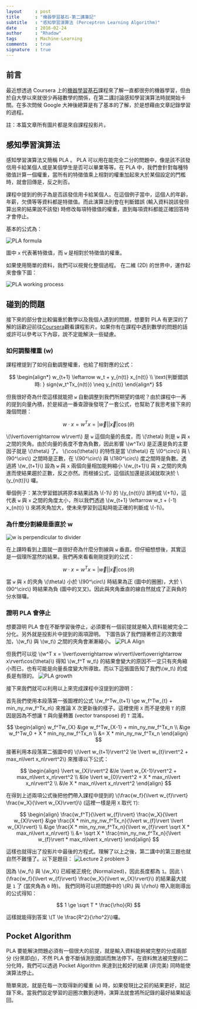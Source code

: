 ```yaml
---
layout     : post
title      : "機器學習基石-第二講筆記"
subtitle   : "感知學習演算法 (Perceptron Learning Algorithm)"
date       : 2016-02-24
author     : "Rhadow"
tags       : Machine-Learning
comments   : true
signature  : true
---
```


## 前言

最近想透過 Coursera 上的[機器學習基石](https://www.coursera.org/course/ntumlone)課程來了解一直都很夯的機器學習，但由於自大學以來就很少再碰數學的關係，在第二講討論感知學習演算法時就開始卡關。在多次問候 Google 大神後總算是有了基本的了解，於是想藉由文章記錄學習的過程。

註：本篇文章所有圖片都是來自課程投影片。

## 感知學習演算法

感知學習演算法又簡稱 PLA 。 PLA 可以用在能完全二分的問題中，像是該不該發信用卡給某個人或是某個學生是否可以畢業等等。在 PLA 中，我們會針對每種特徵值計算一個權重，當所有的特徵值乘上相對的權重加起來大於某個設定的門檻時，就會回傳是，反之則否。

課程中提到的例子為是否該發信用卡給某個人。在這個例子當中，這個人的年齡，年薪，欠債等等資料都是特徵值。而此演算法則會在判斷錯誤 (輸入資料說該發但算出來的結果說不該發) 時修改每項特徵值的權重，直到每項資料都能正確回答時才會停止。

基本的公式為：

![PLA formula](http://static.obeobe.com/image/blog-image/machine-learning-foundations-2-3.png)

圖中 `x` 代表著特徵值，而 `w` 是相對於特徵值的權重。

如果使用簡單的資料，我們可以視覺化整個過程。
在二維 (2D) 的世界中，運作起來會像下圖：

![PLA working process](http://imageshack.com/a/img921/3929/1OjtMD.gif)

## 碰到的問題

接下來的部分會比較偏重於數學以及我個人遇到的問題，想要對 PLA 有更深的了解的話歡迎前往[Coursera](https://www.coursera.org/course/ntumlone)觀看課程影片。如果你有在課程中遇到數學的問題的話或許可以參考以下內容，說不定能解決一些疑慮。

### 如何調整權重 (w)

課程裡提到了如何自動調整權重，也給了相對應的公式：

$$
\begin{align*}
w_{t+1} \leftarrow w_t + y_{n(t)} x_{n(t)} \\
 \text{判斷錯誤時: } sign(w_t^Tx_{n(t)}) \neq y_{n(t)}
\end{align*}
$$

但我很好奇為什麼這樣就能把 `w` 自動調整到我們所期望的值呢？由於課程中一再的提到向量內積，於是經過一番查證後發現了一套公式，也幫助了我思考接下來的幾個問題：

$$
w \cdot x = w^T x = \lvert\overrightarrow w\rvert\lvert\overrightarrow x\rvert\cos(\theta)
$$

\\(\lvert\overrightarrow w\rvert\\) 是 `w` 這個向量的長度，而 \\(\theta\\) 則是 `w` 與 `x` 之間的夾角。由於向量的長度不會為負數，因此影響 \\(w^Tx\\) 是正還是負的主要因子就是 \\(\theta\\) 了。 \\(\cos(\theta)\\) 的特性是當 \\(\theta\\) 在 \\(0^\circ\\) 與 \\(90^\circ\\) 之間時是正數，在 \\(90^\circ\\) 與 \\(180^\circ\\) 度之間時是負數。透過將 \\(w_{t+1}\\) 設為 `w` 與 `x` 兩個向量相加能夠縮小 \\(w_{t+1}\\) 與 `x` 之間的夾角進而使結果趨於正數，反之亦然。而根據公式，這個該加還是該減就取決於 \\(y_{n(t)}\\) 囉。

舉個例子：某次學習錯誤將原本結果該為 \\(-1\\) 的 \\(y_{n(t)}\\) 誤判成 \\(+1\\)，這代表 `w` 與 `x` 之間的角度太小，所以我們透過 \\(w_{t+1} \leftarrow w_t + (-1) x_{n(t)} \\) 來將夾角加大，使未來學習到這點時能正確的判斷成 \\(-1\\)。

### 為什麼分割線是垂直於 w

![w is perpendicular to divider](http://static.obeobe.com/image/blog-image/machine-learning-foundations-2-11.png)

在上課時看到上圖就一直很好奇為什麼分割線與 `w` 垂直。但仔細想想後，其實這是一個理所當然的結果。我們再來看看剛剛提到的公式：

$$
w \cdot x = w^T x = \lvert\overrightarrow w\rvert\lvert\overrightarrow x\rvert\cos(\theta)
$$

當 `w` 與 `x` 的夾角 \\(\theta\\) 小於 \\(90^\circ\\) 時結果為正 (圖中的圈圈)，大於 \\(90^\circ\\) 時結果為負 (圖中的叉叉)。因此與夾角垂直的線自然就成了正與負的分水嶺囉。

### 證明 PLA 會停止

想要證明 PLA 會在不斷學習後停止，必須要有一個前提就是輸入資料能被完全二分化。另外就是投影片中提到的兩項證明。
下圖告訴了我們隨著修正的次數增加，\\(w_f\\) 與 \\(w_t\\) 之間的夾角會漸漸縮小。
![PLA Align](http://imageshack.com/a/img924/6274/kbo0Gu.jpg)

但我們可以從 \\(w^T x = \lvert\overrightarrow w\rvert\lvert\overrightarrow x\rvert\cos(\theta)\\) 得知 \\(w_f^T w_t\\) 的結果會變大的原因不一定只有夾角縮小而已，也有可能是向量長度變大所導致。而以下這張圖告知了我們\\(w_t\\) 的成長是有限的。
![PLA growth](http://imageshack.com/a/img922/1382/9HgUG2.jpg)

接下來我們就可以利用以上來完成課程中沒提到的證明：

首先我們使用本段落第一張圖裡的公式 \\(w_f^Tw_{t+1} \ge w_f^Tw_{t} + min_ny_nw_f^Tx_n\\) 來推論 X 次更新後的樣子。這裡使用 `X` 而不是使用 `T` 的原因是因為不想讓 `T` 與向量轉置 (vector transpose) 的 `T` 混淆。

$$
\begin{align}
w_f^Tw_{X} &\ge w_f^Tw_{X-1} + min_ny_nw_f^Tx_n \\
&\ge w_f^Tw_0 + X * min_ny_nw_f^Tx_n \\
&= X * min_ny_nw_f^Tx_n
\end{align}
$$

接著利用本段落第二張圖中的 \\(\lvert w_{t+1}\rvert^2 \le \lvert w_{t}\rvert^2 + max_n\lvert x_n\rvert^2\\) 來推導以下公式：

$$
\begin{align}
\lvert w_{X}\rvert^2 &\le \lvert w_{X-1}\rvert^2 + max_n\lvert x_n\rvert^2 \\
&\le \lvert w_{0}\rvert^2 + X * max_n\lvert x_n\rvert^2 \\
&\le X * max_n\lvert x_n\rvert^2
\end{align}
$$

在得到上述兩項公式後把他們帶入課程中提到的 \\(\frac{w_f}{\lvert w_{f}\rvert} \frac{w_X}{\lvert w_{X}\rvert}\\) (這裡一樣是用 `X` 取代 `T`):

$$
\begin{align}
\frac{w_f^T}{\lvert w_{f}\rvert} \frac{w_X}{\lvert w_{X}\rvert} &\ge \frac{X * min_ny_nw_f^Tx_n}{\lvert w_{f}\rvert \lvert w_{X}\rvert} \\
&\ge \frac{X * min_ny_nw_f^Tx_n}{\lvert w_{f}\rvert \sqrt X * max_n\lvert x_n\rvert} \\
&= \sqrt X * \frac{min_ny_nw_f^Tx_n}{\lvert w_{f}\rvert * max_n\lvert x_n\rvert}
\end{align}
$$

這樣也就得出了投影片中最後的方程式。理解了以上之後，第二講中的第三題也就自然不難懂了。以下是題目：
![Lecture 2 problem 3](http://imageshack.com/a/img921/5929/RVDv1M.jpg)

因為 \\(w_f\\) 與 \\(w_X\\) 已經被正規化 (Normalized)，因此長度都為 `1`。因此 \\(\frac{w_f}{\lvert w_{f}\rvert} \frac{w_X}{\lvert w_{X}\rvert}\\) 的結果最大就是 `1` 了 (當夾角為 `0` 時)。 我們同時可以把問題中的 \\(R\\) 與 \\(\rho\\) 帶入剛剛導出的公式得知：

$$
1 \ge \sqrt T * \frac{\rho}{R}
$$

這樣就能得到答案 \\(T \le \frac{R^2}{\rho^2}\\)囉。

## Pocket Algorithm

PLA 要能解決問題必須有一個很大的前提，就是輸入資料能夠被完整的分成兩部分 (分黑即白)，不然 PLA 會不斷偵測到錯誤而無法停下。在資料無法被完整的二分化時，我們可以透過 Pocket Algorithm 來達到比較好的結果 (非完美) 同時能使演算法停止。

簡單來說，就是在每一次取得新的權重 (`w`) 時，如果發現比之前的結果更好，就記錄下來。當我們設定學習的迴圈次數到達時，演算法就會將所記錄的最好結果給返回。
